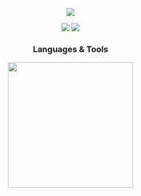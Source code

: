 <p align="center">
  <picture>
    <img src="https://capsule-render.vercel.app/api?type=waving&color=9AC5F4&height=110&section=header&animation=fadeIn&fontAlignY=38&descAlignY=51&descAlign=62" />
  </picture>
</p>

<p align="center">
  <picture>
    <img src="https://github-readme-stats.vercel.app/api?username=ajxv&show_icons=true&theme=holi&hide_title=true" />
  </picture>
  <a href="https://github.com/ajxv">
    <img src="https://github-readme-stats.vercel.app/api/top-langs/?username=ajxv&layout=compact&theme=holi" />
  </a>
</p>

<h3 align="center">Languages & Tools</h3>
<p align="center">
  <picture>
    <img src="https://skillicons.dev/icons?i=python,django,flask,html,js,bootstrap&theme=dark" width='250'/>
  </picture>
</p>
